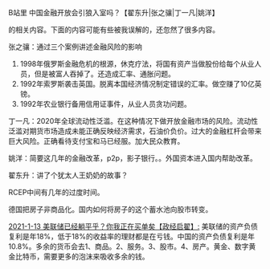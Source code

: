 B站里 中国金融开放会引狼入室吗？【翟东升|张之骧|丁一凡|姚洋】

的相关内容。下面的内容可能有些被我误解的，还忽然了很多内容。

张之骧：通过三个案例讲述金融风险的影响

1. 1998年俄罗斯金融危机的根源，休克疗法，将国有资产当做股份给每个从业人员，但是被富人吞掉了。还造成汇率、通胀问题。
2. 1992年索罗斯袭击英国。脱离本国经济情况制定错误的汇率。做空赚了10亿英镑。
3. 1992年农业银行备用信用证事件，从业人员贪功问题。

丁一凡：2020年全球流动性泛滥。在这种情况下做开放金融市场的风险。流动性泛滥对期货市场造成未能正确反映经济需求，石油价负价。过大的金融杠杆会带来巨大风险。正确看待支付宝和马已经服。加大民众教育。

姚洋：简要这几年的金融改革，p2p，影子银行。。外国资本进入国内帮助改革。

翟东升：讲了个犹太人王奶奶的故事？

RCEP中间有几年的过度时间。

德国把房子非商品化。国内如何将房子的这个蓄水池向股市转变。



[2021-1-13 美联储已经躺平乎？你我正在买单矣【政经启翟】:](https://www.bilibili.com/video/BV1VT4y1K7JX) 美联储的资产负债复利是年18%，低于18%的收益率的理财都是在亏钱。中国的资产负债复利是年10.8%。多余的货币会去1、商品。2、服务。3、股市。4、房产。黄金、数字黄金比特币，需要更多的泡沫来吸收多余的钱。



